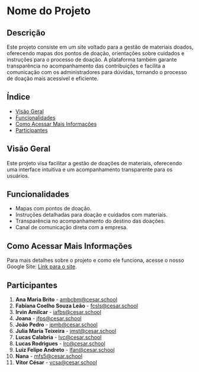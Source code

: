 # Nome do Projeto

## Descrição
Este projeto consiste em um site voltado para a gestão de materiais doados, oferecendo mapas dos pontos de doação, orientações sobre cuidados e instruções para o processo de doação. A plataforma também garante transparência no acompanhamento das contribuições e facilita a comunicação com os administradores para dúvidas, tornando o processo de doação mais acessível e eficiente.

## Índice
- [Visão Geral](#visao-geral)
- [Funcionalidades](#funcionalidades)
- [Como Acessar Mais Informações](#como-acessar-mais-informacoes)
- [Participantes](#participantes)

## Visão Geral
Este projeto visa facilitar a gestão de doações de materiais, oferecendo uma interface intuitiva e um acompanhamento transparente para os usuários.

## Funcionalidades
- Mapas com pontos de doação.
- Instruções detalhadas para doação e cuidados com materiais.
- Transparência no acompanhamento do destino das doações.
- Canal de comunicação direta com a empresa.

## Como Acessar Mais Informações
Para mais detalhes sobre o projeto e como ele funciona, acesse o nosso Google Site: [Link para o site](#).

## Participantes
1. **Ana Maria Brito** - ambcbm@cesar.school
2. **Fabiana Coelho Souza Leão** - fcsls@cesar.school
3. **Irvin Amilcar** - iafbs@cesar.school
4. **Joana** - jfps@cesar.school
5. **João Pedro** - jpmb@cesar.school
6. **Julia Maria Teixeira** - jmst@cesar.school
7. **Lucas Calabria** - lvc@cesar.school
8. **Lucas Rodrigues** - lrc@cesar.school
9. **Luiz Felipe Andreto** - lfan@cesar.school
10. **Nana** - mfs5@cesar.school
11. **Vítor César** - vcsa@cesar.school

